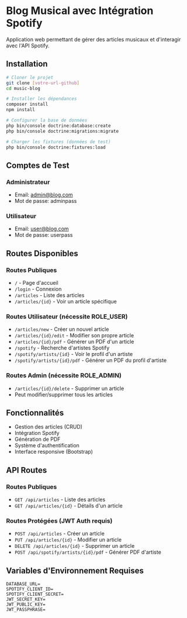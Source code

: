 # Blog Musical avec Intégration Spotify

Application web permettant de gérer des articles musicaux et d'interagir avec l'API Spotify.

## Installation

```bash
# Cloner le projet
git clone [votre-url-github]
cd music-blog

# Installer les dépendances
composer install
npm install

# Configurer la base de données
php bin/console doctrine:database:create
php bin/console doctrine:migrations:migrate

# Charger les fixtures (données de test)
php bin/console doctrine:fixtures:load
```

## Comptes de Test

### Administrateur

- Email: admin@blog.com
- Mot de passe: adminpass

### Utilisateur

- Email: user@blog.com
- Mot de passe: userpass

## Routes Disponibles

### Routes Publiques

- `/` - Page d'accueil
- `/login` - Connexion
- `/articles` - Liste des articles
- `/articles/{id}` - Voir un article spécifique

### Routes Utilisateur (nécessite ROLE_USER)

- `/articles/new` - Créer un nouvel article
- `/articles/{id}/edit` - Modifier son propre article
- `/articles/{id}/pdf` - Générer un PDF d'un article
- `/spotify` - Recherche d'artistes Spotify
- `/spotify/artists/{id}` - Voir le profil d'un artiste
- `/spotify/artists/{id}/pdf` - Générer un PDF du profil d'artiste

### Routes Admin (nécessite ROLE_ADMIN)

- `/articles/{id}/delete` - Supprimer un article
- Peut modifier/supprimer tous les articles

## Fonctionnalités

- Gestion des articles (CRUD)
- Intégration Spotify
- Génération de PDF
- Système d'authentification
- Interface responsive (Bootstrap)

## API Routes

### Routes Publiques

- `GET /api/articles` - Liste des articles
- `GET /api/articles/{id}` - Détails d'un article

### Routes Protégées (JWT Auth requis)

- `POST /api/articles` - Créer un article
- `PUT /api/articles/{id}` - Modifier un article
- `DELETE /api/articles/{id}` - Supprimer un article
- `POST /api/spotify/artists/{id}/pdf` - Générer PDF d'artiste

## Variables d'Environnement Requises

```env
DATABASE_URL=
SPOTIFY_CLIENT_ID=
SPOTIFY_CLIENT_SECRET=
JWT_SECRET_KEY=
JWT_PUBLIC_KEY=
JWT_PASSPHRASE=
```
